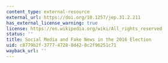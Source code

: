 ```yaml
---
content_type: external-resource
external_url: https://doi.org/10.1257/jep.31.2.211
has_external_license_warning: true
license: https://en.wikipedia.org/wiki/All_rights_reserved
status: ''
title: Social Media and Fake News in the 2016 Election
uid: c8779b2f-3777-4728-8d42-0c2f96251c71
wayback_url: ''
---
```


